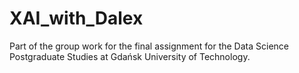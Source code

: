 # XAI_with_Dalex

Part of the group work for the final assignment for the Data Science Postgraduate Studies at Gdańsk University of Technology.